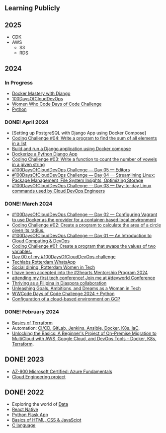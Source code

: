 ## Learning Publicly

## 2025

- CDK
- AWS
  - S3
  - RDS

## 2024 

### In Progress

- [Docker Mastery with Django](https://www.youtube.com/playlist?list=PLOLrQ9Pn6cazCfL7v4CdaykNoWMQymM_C)
- [100DaysOfCloudDevOps](https://github.com/agcdtmr/100DaysOfCloudDevOps)
- [Women Who Code Days of Code Challenge](https://github.com/agcdtmr/wwcode-days-of-code-challenge-2024)
- [Python](https://github.com/agcdtmr/learning-python)

### DONE! April 2024

- [Setting up PostgreSQL with Django App using Docker Compose]
- [Coding Challenge #04: Write a program to find the sum of all elements in a list](https://anj.hashnode.dev/coding-challenge-04-write-a-program-to-find-the-sum-of-all-elements-in-a-list)
- [Build and run a Django application using Docker compose](https://www.linkedin.com/posts/anjcalleja_build-and-run-a-django-application-using-activity-7186377917281521664-Yb_S?utm_source=share&utm_medium=member_desktop)
- [Dockerize a Python Django App](https://www.linkedin.com/posts/anjcalleja_dockerize-a-python-django-app-activity-7186025233554776065-r_Rl?utm_source=share&utm_medium=member_desktop)
- [Coding Challenge #03: Write a function to count the number of vowels in a given string](https://anj.hashnode.dev/coding-challenge-03-write-a-function-to-count-the-number-of-vowels-in-a-given-string)
- [#100DaysOfCloudDevOps Challenge — Day 05 — Editors](https://www.linkedin.com/posts/anjcalleja_newsletter-anj-in-tech-activity-7184128072701386752-wdg6?utm_source=share&utm_medium=member_desktop)
- [#100DaysOfCloudDevOps Challenge — Day 04 — Streamlining Linux: Package Management, File System Insights, Optimizing Storage](https://www.linkedin.com/posts/anjcalleja_100daysofclouddevops-challenge-day-04-activity-7181633098055340032-s09W?utm_source=share&utm_medium=member_desktop)
- [#100DaysOfCloudDevOps Challenge — Day 03 — Day-to-day Linux commands used by Cloud DevOps Engineers](https://www.linkedin.com/posts/anjcalleja_100daysofclouddevops-challenge-day-03-activity-7180935345360797696-iir0?utm_source=share&utm_medium=member_desktop)

### DONE! March 2024

- [#100DaysOfCloudDevOps Challenge — Day 02 — Configuring Vagrant to use Docker as the provider for a container-based local environment](https://www.linkedin.com/posts/anjcalleja_100daysofclouddevops-challenge-day-02-activity-7177990114239770624-UW0a?utm_source=share&utm_medium=member_desktop)
- [Coding Challenge #02: Create a program to calculate the area of a circle given its radius.](https://anj.hashnode.dev/coding-challenge-02-create-a-program-to-calculate-the-area-of-a-circle-given-its-radius)
- [#100DaysOfCloudDevOps Challenge — Day 01 — An Introduction to Cloud Computing & DevOps](https://www.linkedin.com/posts/anjcalleja_100daysofclouddevops-challenge-day-01-activity-7175857784616321024-y7jJ?utm_source=share&utm_medium=member_desktop)
- [Coding Challenge #01: Create a program that swaps the values of two variables.](https://anj.hashnode.dev/coding-challenge-01-create-a-program-that-swaps-the-values-of-two-variables)
- [Day 00 of my #100DaysOfCloudDevOps challenge](https://www.linkedin.com/posts/anjcalleja_100daysofclouddevops-challenge-day-00-activity-7175493193436688384-Ok2n?utm_source=share&utm_medium=member_desktop)
- [Techlabs Rotterdam WhatsApp](https://www.linkedin.com/posts/anjcalleja_staying-closer-to-our-community-of-digital-activity-7172968714953285633-scWs?utm_source=share&utm_medium=member_desktop)
- [Social dining: Rotterdam Women in Tech](https://www.linkedin.com/posts/anjcalleja_social-dining-rotterdam-women-in-tech-di-activity-7172967691903844353-R-9V?utm_source=share&utm_medium=member_desktop)
- [I have been accepted into the #2hearts Mentorship Program 2024](https://www.linkedin.com/posts/anjcalleja_2hearts-europe-2heartsmentorshipprogram-activity-7170790935142846464-bLzl?utm_source=share&utm_medium=member_desktop)
- [attending my first tech conference! Join me at #devworld Conference](https://www.linkedin.com/posts/anjcalleja_devworld-conference-activity-7168186084223348737-lq4M?utm_source=share&utm_medium=member_desktop)
- [Thriving as a Filipina in Diaspora collaboration](https://www.linkedin.com/posts/anjcalleja_yugto-linktree-activity-7163505937092186112-y8iJ?utm_source=share&utm_medium=member_desktop)
- [Unleashing Goals, Ambitions, and Dreams as a Woman in Tech](https://www.linkedin.com/posts/anjcalleja_womensupportingwomen-womenintech-techempowerment-activity-7160954169057562624-KN4A?utm_source=share&utm_medium=member_desktop)
- [WWCode Days of Code Challenge 2024 + Python](https://www.linkedin.com/posts/anjcalleja_github-agcdtmrwwcode-days-of-code-challenge-activity-7161348732716765185-Zo5V?utm_source=share&utm_medium=member_desktop)
- [Configuration of a cloud-based environment on GCP](https://www.linkedin.com/posts/anjcalleja_techproject-gcp-cloud-activity-7163127536321826816-jdzi?utm_source=share&utm_medium=member_desktop)



### DONE! February 2024

- [Basics of Terraform](https://github.com/agcdtmr/learning-terraform)
- Automation: [CI/CD, GitLab, Jenkins, Ansible, Docker, K8s, IaC, ](https://github.com/agcdtmr/automation)
- [Unlocking the Basics: A Beginner's Project of On-Premise Migration to MultiCloud with AWS, Google Cloud, and DevOps Tools – Docker, K8s, Terraform](https://www.linkedin.com/posts/anjcalleja_unlocking-the-basics-a-beginners-project-activity-7160662363644289025-MTLh?utm_source=share&utm_medium=member_desktop).



## DONE! 2023

- [AZ-900 Microsoft Certified: Azure Fundamentals](https://www.credly.com/badges/680b15cd-91ad-4f45-97b1-a9b4809d57b8/linked_in_profile)
- [Cloud Engineering project](https://github.com/techgrounds/techgrounds-anj-dtmr)

## DONE! 2022

- Exploring the world of [Data](https://github.com/agcdtmr/data?tab=readme-ov-file)
- [React Native](https://github.com/agcdtmr/christmas-travel)
- [Python Flask App](https://github.com/agcdtmr/cfg_group_project)
- [Basics of HTML, CSS & JavaScipt](https://github.com/agcdtmr/100hr-project-others)
- [C language](https://github.com/agcdtmr/exploring-c)
